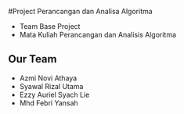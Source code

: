 #Project Perancangan dan Analisa Algoritma

* Team Base Project
* Mata Kuliah Perancangan dan Analisis Algoritma

## Our Team

* Azmi Novi Athaya
* Syawal Rizal Utama
* Ezzy Auriel Syach Lie 
* Mhd Febri Yansah
